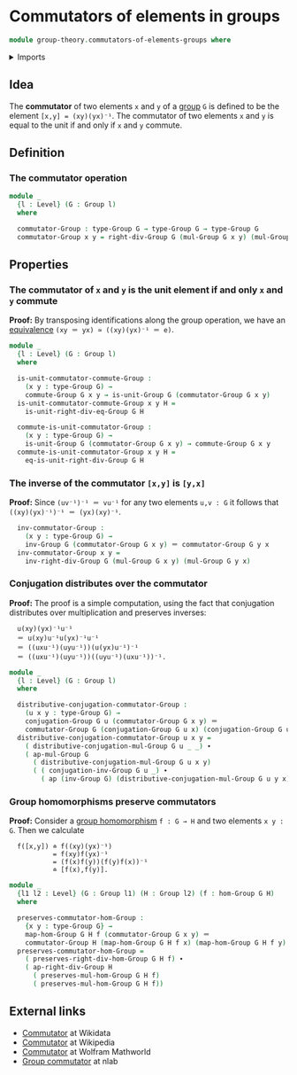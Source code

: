 # Commutators of elements in groups

```agda
module group-theory.commutators-of-elements-groups where
```

<details><summary>Imports</summary>

```agda
open import foundation.action-on-identifications-functions
open import foundation.identity-types
open import foundation.universe-levels

open import group-theory.commuting-elements-groups
open import group-theory.conjugation
open import group-theory.groups
open import group-theory.homomorphisms-groups
```

</details>

## Idea

The **commutator** of two elements `x` and `y` of a
[group](group-theory.groups.md) `G` is defined to be the element
`[x,y] = (xy)(yx)⁻¹`. The commutator of two elements `x` and `y` is equal to the
unit if and only if `x` and `y` commute.

## Definition

### The commutator operation

```agda
module _
  {l : Level} (G : Group l)
  where

  commutator-Group : type-Group G → type-Group G → type-Group G
  commutator-Group x y = right-div-Group G (mul-Group G x y) (mul-Group G y x)
```

## Properties

### The commutator of `x` and `y` is the unit element if and only `x` and `y` commute

**Proof:** By transposing identifications along the group operation, we have an
[equivalence](foundation.equivalences.md) `(xy ＝ yx) ≃ ((xy)(yx)⁻¹ ＝ e)`.

```agda
module _
  {l : Level} (G : Group l)
  where

  is-unit-commutator-commute-Group :
    (x y : type-Group G) →
    commute-Group G x y → is-unit-Group G (commutator-Group G x y)
  is-unit-commutator-commute-Group x y H =
    is-unit-right-div-eq-Group G H

  commute-is-unit-commutator-Group :
    (x y : type-Group G) →
    is-unit-Group G (commutator-Group G x y) → commute-Group G x y
  commute-is-unit-commutator-Group x y H =
    eq-is-unit-right-div-Group G H
```

### The inverse of the commutator `[x,y]` is `[y,x]`

**Proof:** Since `(uv⁻¹)⁻¹ ＝ vu⁻¹` for any two elements `u,v : G` it follows
that `((xy)(yx)⁻¹)⁻¹ ＝ (yx)(xy)⁻¹`.

```agda
  inv-commutator-Group :
    (x y : type-Group G) →
    inv-Group G (commutator-Group G x y) ＝ commutator-Group G y x
  inv-commutator-Group x y =
    inv-right-div-Group G (mul-Group G x y) (mul-Group G y x)
```

### Conjugation distributes over the commutator

**Proof:** The proof is a simple computation, using the fact that conjugation
distributes over multiplication and preserves inverses:

```text
  u(xy)(yx)⁻¹u⁻¹
  ＝ u(xy)u⁻¹u(yx)⁻¹u⁻¹
  ＝ ((uxu⁻¹)(uyu⁻¹))(u(yx)u⁻¹)⁻¹
  ＝ ((uxu⁻¹)(uyu⁻¹))((uyu⁻¹)(uxu⁻¹))⁻¹.
```

```agda
module _
  {l : Level} (G : Group l)
  where

  distributive-conjugation-commutator-Group :
    (u x y : type-Group G) →
    conjugation-Group G u (commutator-Group G x y) ＝
    commutator-Group G (conjugation-Group G u x) (conjugation-Group G u y)
  distributive-conjugation-commutator-Group u x y =
    ( distributive-conjugation-mul-Group G u _ _) ∙
    ( ap-mul-Group G
      ( distributive-conjugation-mul-Group G u x y)
      ( ( conjugation-inv-Group G u _) ∙
        ( ap (inv-Group G) (distributive-conjugation-mul-Group G u y x))))
```

### Group homomorphisms preserve commutators

**Proof:** Consider a [group homomorphism](group-theory.homomorphisms-groups.md)
`f : G → H` and two elements `x y : G`. Then we calculate

```text
  f([x,y]) ≐ f((xy)(yx)⁻¹)
           = f(xy)f(yx)⁻¹
           = (f(x)f(y))(f(y)f(x))⁻¹
           ≐ [f(x),f(y)].
```

```agda
module _
  {l1 l2 : Level} (G : Group l1) (H : Group l2) (f : hom-Group G H)
  where

  preserves-commutator-hom-Group :
    {x y : type-Group G} →
    map-hom-Group G H f (commutator-Group G x y) ＝
    commutator-Group H (map-hom-Group G H f x) (map-hom-Group G H f y)
  preserves-commutator-hom-Group =
    ( preserves-right-div-hom-Group G H f) ∙
    ( ap-right-div-Group H
      ( preserves-mul-hom-Group G H f)
      ( preserves-mul-hom-Group G H f))
```

## External links

- [Commutator](https://www.wikidata.org/wiki/Q2989763) at Wikidata
- [Commutator](https://en.wikipedia.org/wiki/Commutator#Group_theory) at
  Wikipedia
- [Commutator](https://mathworld.wolfram.com/Commutator.html) at Wolfram
  Mathworld
- [Group commutator](https://ncatlab.org/nlab/show/group+commutator) at nlab
